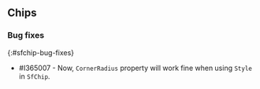 ## Chips

### Bug fixes
{:#sfchip-bug-fixes}

* \#I365007 - Now, `CornerRadius` property will work fine when using `Style` in `SfChip`.
